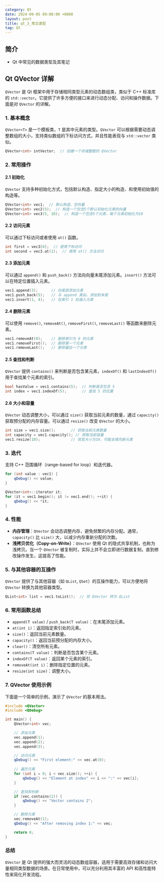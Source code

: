 ```yaml
---
category: Qt
date: 2024-09-05 09:00:00 +0800
layout: post
title: qt_3_常见类型
tag: Qt
---
```

## 简介

+ Qt 中常见的数据类型及其笔记

## Qt QVector 详解

`QVector` 是 Qt 框架中用于存储相同类型元素的动态数组类，类似于 C++ 标准库的 `std::vector`。它提供了许多方便的接口来进行动态分配、访问和操作数据。下面是对 `QVector` 的详解。

### 1. **基本概念**
`QVector<T>` 是一个模板类，`T` 是其中元素的类型。`QVector` 可以根据需要动态调整数组的大小，支持类似数组的下标访问方式，并且性能表现与 `std::vector` 类似。

```cpp
QVector<int> intVector;  // 创建一个存储整数的 QVector
```

### 2. **常用操作**

#### 2.1 **初始化**
`QVector` 支持多种初始化方式，包括默认构造、指定大小的构造、和使用初始值的构造等。

```cpp
QVector<int> vec1;  // 默认构造，空向量
QVector<int> vec2(5);  // 构造一个包含5个默认初始化元素的向量
QVector<int> vec3(5, 10);  // 构造一个包含5个元素，每个元素初始化为10
```

#### 2.2 **访问元素**
可以通过下标访问或者使用 `at()` 函数。

```cpp
int first = vec3[0];  // 使用下标访问
int second = vec3.at(1);  // 使用 at() 方法访问
```

#### 2.3 **添加元素**
可以通过 `append()` 和 `push_back()` 方法向向量末尾添加元素。`insert()` 方法可以在特定位置插入元素。

```cpp
vec1.append(3);      // 向尾部添加元素
vec1.push_back(5);   // 与 append 类似，添加到末尾
vec1.insert(1, 4);   // 在索引 1 处插入元素
```

#### 2.4 **删除元素**
可以使用 `remove()`, `removeAt()`, `removeFirst()`, `removeLast()` 等函数来删除元素。

```cpp
vec1.removeAt(0);    // 删除索引为 0 的元素
vec1.removeFirst();  // 删除第一个元素
vec1.removeLast();   // 删除最后一个元素
```

#### 2.5 **查找和判断**
`QVector` 提供 `contains()` 来判断是否包含某元素，`indexOf()` 和 `lastIndexOf()` 用于查找某个元素的索引。

```cpp
bool hasValue = vec1.contains(5);  // 判断是否包含 5
int index = vec1.indexOf(5);       // 查找 5 的位置
```

#### 2.6 **大小和容量**
`QVector` 动态调整大小，可以通过 `size()` 获取当前元素的数量，通过 `capacity()` 获取预分配的内存容量。可以通过 `resize()` 改变 `QVector` 的大小。

```cpp
int size = vec1.size();       // 获取当前元素数量
int capacity = vec1.capacity(); // 获取当前容量
vec1.resize(10);              // 改变大小为10，可能会填充新元素
```

### 3. **迭代**
支持 C++ 范围循环（range-based for loop）和迭代器。

```cpp
for (int value : vec1) {
    qDebug() << value;
}

QVector<int>::iterator it;
for (it = vec1.begin(); it != vec1.end(); ++it) {
    qDebug() << *it;
}
```

### 4. **性能**
- **内存管理**：`QVector` 会动态调整内存，避免频繁的内存分配。通常，`capacity()` 比 `size()` 大，以减少内存重新分配的次数。
- **浅拷贝优化（Copy-on-Write）**：`QVector` 使用 Qt 的隐式共享机制，也称为浅拷贝。当一个 `QVector` 被复制时，实际上并不会立即进行数据复制，直到修改操作发生，这提高了性能。

### 5. **与其他容器的互操作**
`QVector` 提供了与其他容器（如 `QList`, `QSet`）的互操作能力，可以方便地将 `QVector` 转换为其他容器类型。

```cpp
QList<int> list = vec1.toList();  // 将 QVector 转为 QList
```

### 6. **常用函数总结**

- `append(T value)` / `push_back(T value)`：在末尾添加元素。
- `at(int i)`：返回指定索引处的元素。
- `size()`：返回当前元素数量。
- `capacity()`：返回当前预分配的内存大小。
- `clear()`：清空所有元素。
- `contains(T value)`：判断是否包含某个元素。
- `indexOf(T value)`：返回某个元素的索引。
- `removeAt(int i)`：删除指定位置的元素。
- `resize(int size)`：调整大小。

### 7. **QVector 使用示例**
下面是一个简单的示例，演示了 `QVector` 的基本用法。

```cpp
#include <QVector>
#include <QDebug>

int main() {
    QVector<int> vec;

    // 添加元素
    vec.append(1);
    vec.append(2);
    vec.append(3);

    // 访问元素
    qDebug() << "First element:" << vec.at(0);
    
    // 遍历元素
    for (int i = 0; i < vec.size(); ++i) {
        qDebug() << "Element at index" << i << ":" << vec[i];
    }

    // 查找和判断
    if (vec.contains(2)) {
        qDebug() << "Vector contains 2";
    }

    // 删除元素
    vec.removeAt(1);
    qDebug() << "After removing index 1:" << vec;

    return 0;
}
```

### 总结
`QVector` 是 Qt 提供的强大而灵活的动态数组容器，适用于需要高效存储和访问大量相同类型数据的场景。在日常使用中，可以充分利用其丰富的 API 和高性能特性来简化开发流程。